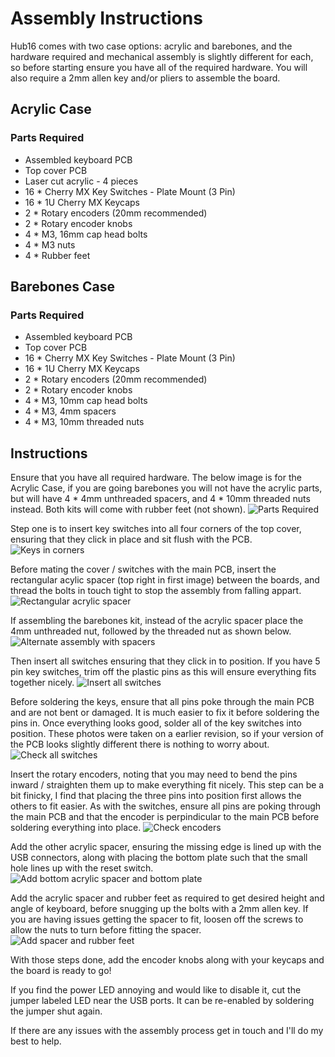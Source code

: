 # Assembly Instructions

Hub16 comes with two case options: acrylic and barebones, and the hardware required and mechanical assembly is slightly different for each, so before starting ensure you have all of the required hardware. You will also require a 2mm allen key and/or pliers to assemble the board.

## Acrylic Case
### Parts Required
* Assembled keyboard PCB
* Top cover PCB
* Laser cut acrylic - 4 pieces
* 16 * Cherry MX Key Switches - Plate Mount (3 Pin)
* 16 * 1U Cherry MX Keycaps
* 2 * Rotary encoders (20mm recommended)
* 2 * Rotary encoder knobs
* 4 * M3, 16mm cap head bolts
* 4 * M3 nuts
* 4 * Rubber feet


## Barebones Case
### Parts Required
* Assembled keyboard PCB
* Top cover PCB
* 16 * Cherry MX Key Switches - Plate Mount (3 Pin)
* 16 * 1U Cherry MX Keycaps
* 2 * Rotary encoders (20mm recommended)
* 2 * Rotary encoder knobs
* 4 * M3, 10mm cap head bolts
* 4 * M3, 4mm spacers
* 4 * M3, 10mm threaded nuts

## Instructions
Ensure that you have all required hardware. The below image is for the Acrylic Case, if you are going barebones you will not have the acrylic parts, but will have 4 * 4mm unthreaded spacers, and 4 * 10mm threaded nuts instead. Both kits will come with rubber feet (not shown).
![Parts Required](imgs/assm-1.JPG)

Step one is to insert key switches into all four corners of the top cover, ensuring that they click in place and sit flush with the PCB. 
![Keys in corners](imgs/assm-2.JPG)

Before mating the cover / switches with the main PCB, insert the rectangular acylic spacer (top right in first image) between the boards, and thread the bolts in touch tight to stop the assembly from falling appart. 
![Rectangular acrylic spacer](imgs/assm-3.JPG)

If assembling the barebones kit, instead of the acrylic spacer place the 4mm unthreaded nut, followed by the threaded nut as shown below.
![Alternate assembly with spacers](imgs/spacers-side.JPG)

Then insert all switches ensuring that they click in to position. If you have 5 pin key switches, trim off the plastic pins as this will ensure everything fits together nicely. 
![Insert all switches](imgs/assm-4.JPG)

Before soldering the keys, ensure that all pins poke through the main PCB and are not bent or damaged. It is much easier to fix it before soldering the pins in. Once everything looks good, solder all of the key switches into position. These photos were taken on a earlier revision, so if your version of the PCB looks slightly different there is nothing to worry about.
![Check all switches](imgs/assm-5-annotated.jpg)

Insert the rotary encoders, noting that you may need to bend the pins inward / straighten them up to make everything fit nicely. This step can be a bit finicky, I find that placing the three pins into position first allows the others to fit easier. As with the switches, ensure all pins are poking through the main PCB and that the encoder is perpindicular to the main PCB before soldering everything into place.
![Check encoders](imgs/assm-6-annotated.jpg)

Add the other acrylic spacer, ensuring the missing edge is lined up with the USB connectors, along with placing the bottom plate such that the small hole lines up with the reset switch. 
![Add bottom acrylic spacer and bottom plate](imgs/assm-7.JPG)

Add the acrylic spacer and rubber feet as required to get desired height and angle of keyboard, before snugging up the bolts with a 2mm allen key. If you are having issues getting the spacer to fit, loosen off the screws to allow the nuts to turn before fitting the spacer. 
![Add spacer and rubber feet](imgs/assm-8.JPG)

With those steps done, add the encoder knobs along with your keycaps and the board is ready to go! 

If you find the power LED annoying and would like to disable it, cut the jumper labeled LED near the USB ports. It can be re-enabled by soldering the jumper shut again. 

If there are any issues with the assembly process get in touch and I'll do my best to help.

